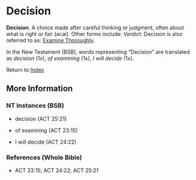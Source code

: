 # Decision
**Decision**. 
A choice made after careful thinking or judgment, often about what is right or fair (acai). 
Other forms include: 
*Verdict*. 
Decision is also referred to as: 
[Examine Thoroughly](ExamineThoroughly.md). 




In the New Testament (BSB), words representing “Decision” are translated as 
*decision* (1x), *of examining* (1x), *I will decide* (1x). 


Return to [Index](00-Index.md)

## More Information

### NT Instances (BSB)

* decision (ACT 25:21)

* of examining (ACT 23:15)

* I will decide (ACT 24:22)



### References (Whole Bible)

* ACT 23:15; ACT 24:22; ACT 25:21



